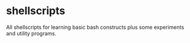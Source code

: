 # shellscripts
All shellscripts for learning basic bash constructs plus some experiments and utility programs.
